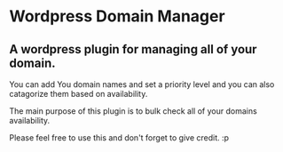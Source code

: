 # Wordpress Domain Manager
## A wordpress plugin for managing all of your domain.

 You can add You domain names and set a priority level and you can also catagorize them based on availability. 
 
 The main purpose of this plugin is to bulk check all of your domains availability.

Please feel free to use this and don't forget to give credit. :p